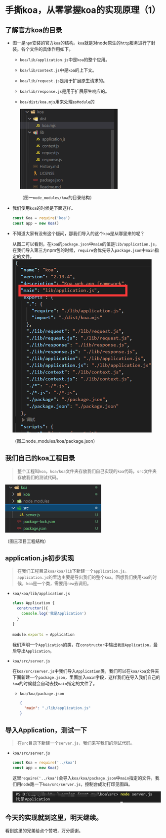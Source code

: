 # 手撕koa，从零掌握koa的实现原理（1）
## 了解官方koa的目录
- 图一是`npm`安装的官方`koa`的结构。`koa`就是对node原生的`http`服务进行了封装。各个文件的具体作用如下。
  - `koa/lib/application.js`中是`koa`的整个应用。
  - `koa/lib/context.js`中是`koa`的上下文。
  - `koa/lib/request.js`是用于扩展原生请求的。
  - `koa/lib/response.js`是用于扩展原生响应的。
  - `koa/dist/koa.mjs`用来处理`esModule`的

    ![图一node_modules/koa的目录结构](./2022-01-18-2.png) 

    （图一`node_modules/koa`的目录结构）


- 我们使用`koa`的时候是下面这样。
  ```js
  const Koa = require('koa')
  const app = new Koa()
  ```
- 不知道大家有没有这个疑问，那我们导入的这个`koa`是从哪里来的呢？

  从图二可以看到，在`koa`的`package.json`中`main`的值是`lib/application.js`，在我们导入第三方npm包的时候，`require`会优先导入`package.json`中`main`指定的文件。
![图二node_modules/koa/package.json](./2022-01-18-3.png) 

  （图二node_modules/koa/package.json）
## 我们自己的koa工程目录
> 整个工程叫`koa`，`koa/koa`文件夹存放我们自己实现的`koa`代码，`src`文件夹存放我们的测试代码。

![图三项目工程结构](./2022-01-18-1.png)

（图三项目工程结构）
## application.js初步实现
> 在我们工程目录`koa/koa/lib`下新建一个`application.js`。
`application.js`的里边主要是导出我们的整个`koa`。回想我们使用`koa`的时候，`koa`是一个类，需要用`new`去调用。
- `koa/koa/lib/application.js`
    ```js
    class Application {
      constructor(){
        console.log('我是Application')
      }
    }

    module.exports = Application
    ```
    我们声明一个`Application`的类，在`constructor`中输出`我是Application`，最后导出`Application`。

- `koa/src/server.js`

  在`koa/src/server.js`中我们导入`Application`类，我们可以在`koa/koa`文件夹下面新建一个`package.json`，里面加入`main`字段，这样我们在导入我们自己的`koa`的时候就会自动去找`main`指定的文件了。
  - `koa/koa/package.json`
      ```json
      {
        "main": "./lib/application.js"
      }
      ```
## 导入Application，测试一下
> 在`src`目录下新建一个`server.js`，我们来写我们的测试代码。
- `koa/src/server.js`
  ```js
  const Koa = require('../koa')
  const app = new Koa()
  ```
  这里`require('../koa')`会导入`koa/koa/package.json`中`main`指定的文件，我们用`node`跑一下`koa/src/server.js`，控制台成功打印见图四。

  ![](./2022-01-18-4.png)

## 今天的实现就到这里，明天继续。
看到这里的兄弟给点个赞吧，万分感谢。